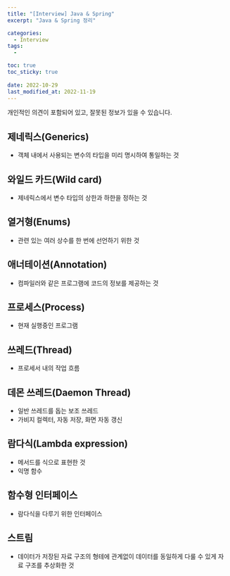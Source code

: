 ```yaml
---
title: "[Interview] Java & Spring"
excerpt: "Java & Spring 정리"

categories:
  - Interview
tags:
  - 

toc: true
toc_sticky: true
 
date: 2022-10-29
last_modified_at: 2022-11-19
---
```


개인적인 의견이 포함되어 있고, 잘못된 정보가 있을 수 있습니다.

## **제네릭스(Generics)**
- 객체 내에서 사용되는 변수의 타입을 미리 명시하여 통일하는 것

## **와일드 카드(Wild card)**
- 제네릭스에서 변수 타입의 상한과 하한을 정하는 것

## **열거형(Enums)**
- 관련 있는 여러 상수를 한 번에 선언하기 위한 것

## **애너테이션(Annotation)**
- 컴파일러와 같은 프로그램에 코드의 정보를 제공하는 것

## **프로세스(Process)**
- 현재 실행중인 프로그램

## **쓰레드(Thread)**
- 프로세서 내의 작업 흐름

## **데몬 쓰레드(Daemon Thread)**
- 일반 쓰레드를 돕는 보조 쓰레드
- 가비지 컬렉터, 자동 저장, 화면 자동 갱신

## **람다식(Lambda expression)**
- 메서드를 식으로 표현한 것
- 익명 함수

## **함수형 인터페이스**
- 람다식을 다루기 위한 인터페이스

## **스트림**
- 데이터가 저장된 자료 구조의 형테에 관계없이 데이터를 동일하게 다룰 수 있게 자료 구조를 추상화한 것









<!-- ## **자바의 메모리 영역**
- JVM에 의해 3가지로 관리되는 메모리 영역
- 메서드(Method) 영역 : static 변수, 전역 변수가 저장되는 공간
- 스택(Stack) 영역 : 지역 변수, 메서드 등이 저장되는 공간
- 힙(Heap) 영역 : new 연산자를 통해 동적 할당된 객체들이 저장되는 공간이자 가비지 컬렉터에 의해 관리되는 공간

## **자바 가상 머신(Java Virtual Machine)**
- 자바 프로그램을 운영체제에 관계 없이 실행하기 위한 소프트웨어적 하드웨어

## **가비지 컬렉터(Garbage Collector)**

## **인터페이스(Interface)**
- 미완성된 메서드로만 이루어진 클래스이다. 따라서 단독으로 사용할 수 없고, 하위 클래스의 구현을 통해서만 사용 가능하다.
- 공통적인 기능을 인터페이스에 정의하고, 하위 클래스에서 변형하여 사용하기 위해 작성한다.
- 미완성 메서드가 하나이상 존재하는 클래스는 abstarct가 붙는다.

## **메모리 상수풀 영역**

## **직렬화(Serialize)**
- 자바 프로그램 내부의 객체나 데이터를 자바 프로그램 외부에서 사용하기 위해 바이트 형태로 변환하는 것
- 반대의 경우를 역직렬화(Deserialize)라고 한다.

## **JDBC(Java DataBase Connectivity)**
- 자바 프로그램에서 데이터베이스에 접근할 수 있도록 하는 자바 API
- 데이터베이스에 쿼리나 업데이트를 실행하는 방법을 제공한다.

## **리플렉션**
- 컴파일러를 무시한 채 런타임 상황에서 메모리에 올라간 클래스나 메서드 등의 정의를 동적으로 찾아 조작할 수 있는 행위
- 동적인 언어가 가진 특징

## **Servlet과 JSP**
- 자바 프로그램에서 클라이언트의 요청을 받고 화면을 출력하는 동일한 기능을 수행한다.
- Servlet은 자바로 작성되므로 요청을 받는 것에 특화되어있고, JSP는 HTML을 사용하므로 출력에 특화되어 있다.

## **제네릭(Generic)**
- 클래스의 타입을 결정하지 않고, 객체 생성 시 유동적으로 타입을 정하기 위해 사용하는 것

## **박싱(Boxing)과 언박싱(Unboxing)**
- 박싱(Boxing) : 원시 데이터 타입을 Wrapper 클래스로 변환하는 것
- 언박싱(Unboxing) : Wrapper 클래스를 원시 데이터 타입으로 변환하는 것

## **데드락(Dead Lock)**
- 둘 이상의 스레드가 서로의 자원을 요청하여 프로세스가 진행되지 않고 멈춰있는 상태

## **상속과 컴포지션**
- 상속 : 하위 클래스가 상위 클래스를 확장해서 상위 클래스의 멤버를 사용하는 것(is 관계)
- 컴포지션 : 클래스가 다른 클래스를 내부로 포함시키는 것(has 관계)

## **다형성**
- 하나의 메서드나 클래스가 다양한 방식으로 동작하는 것

## **스프링(Spring)**

## **스프링부트(Spring Boot)**

## **MVC 패턴(Model, View, Controller)**
- 프로그램 디자인 방식 중 하나
- Model : 데이터베이스 관리
- View : 화면 출력
- Controller : Model과 View사이의 데이터 교환

## **MVC1, MVC2 패턴**
- MVC1 : 화면 출력과 데이터 교환을 모두 JSP에서 처리하는 구조
- MVC2 : 화면 출력은 JSP가 담당하고, 데이터 교환은 서블릿이 담당하는 구조

## **스프링 MVC 구조 흐름**

## **관점 지향 프로그래밍(Aspect Oriented Programming)**

## **의존성 주입(Dependency Injection)**
- 의존성이 높아 여러곳에서 사용되는 객체를 클래스에 삽입하여 사용하는 것

## **스프링 필터랑 인터셉터**

## **IOC(Inversion of Control)**
- 인스턴스의 생성부터 소멸까지의 단계를 개발자가 아닌 컨테이너가 대신 관리해주는 것

## **DAO와 DTO**
- DAO : DB에 접근하기 위해 SQL을 실행하는 객체
- DTO : MVC 계층 간의 데이터 교환에 사용되는 객체 VO는 read only특징을 가진점이 다르다. -->